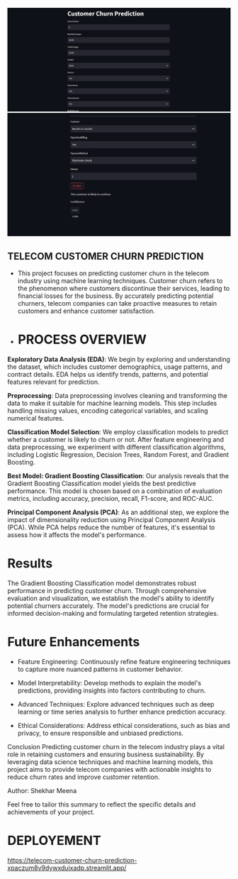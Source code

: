 ![Image_1](Image.png)
![Image_2](image_2.png)

## TELECOM CUSTOMER CHURN PREDICTION ##
- This project focuses on predicting customer churn in the telecom industry using machine learning techniques. Customer churn refers to the phenomenon where customers discontinue their services, leading to financial losses for the business. By accurately predicting potential churners, telecom companies can take proactive measures to retain customers and enhance customer satisfaction.

- # PROCESS OVERVIEW #
**Exploratory Data Analysis (EDA)**: We begin by exploring and understanding the dataset, which includes customer demographics, usage patterns, and contract details. EDA helps us identify trends, patterns, and potential features relevant for prediction.

**Preprocessing**: Data preprocessing involves cleaning and transforming the data to make it suitable for machine learning models. This step includes handling missing values, encoding categorical variables, and scaling numerical features.

**Classification Model Selection**: We employ classification models to predict whether a customer is likely to churn or not. After feature engineering and data preprocessing, we experiment with different classification algorithms, including Logistic Regression, Decision Trees, Random Forest, and Gradient Boosting.

**Best Model: Gradient Boosting Classification**: Our analysis reveals that the Gradient Boosting Classification model yields the best predictive performance. This model is chosen based on a combination of evaluation metrics, including accuracy, precision, recall, F1-score, and ROC-AUC.

**Principal Component Analysis (PCA)**: As an additional step, we explore the impact of dimensionality reduction using Principal Component Analysis (PCA). While PCA helps reduce the number of features, it's essential to assess how it affects the model's performance.

# Results
The Gradient Boosting Classification model demonstrates robust performance in predicting customer churn. Through comprehensive evaluation and visualization, we establish the model's ability to identify potential churners accurately. The model's predictions are crucial for informed decision-making and formulating targeted retention strategies.

# Future Enhancements
- Feature Engineering: Continuously refine feature engineering techniques to capture more nuanced patterns in customer behavior.

- Model Interpretability: Develop methods to explain the model's predictions, providing insights into factors contributing to churn.

- Advanced Techniques: Explore advanced techniques such as deep learning or time series analysis to further enhance prediction accuracy.

- Ethical Considerations: Address ethical considerations, such as bias and privacy, to ensure responsible and unbiased predictions.

Conclusion
Predicting customer churn in the telecom industry plays a vital role in retaining customers and ensuring business sustainability. By leveraging data science techniques and machine learning models, this project aims to provide telecom companies with actionable insights to reduce churn rates and improve customer retention.

Author: Shekhar Meena

Feel free to tailor this summary to reflect the specific details and achievements of your project.

# DEPLOYEMENT 

https://telecom-customer-churn-prediction-xpaczum8v9dywxduixadp.streamlit.app/
